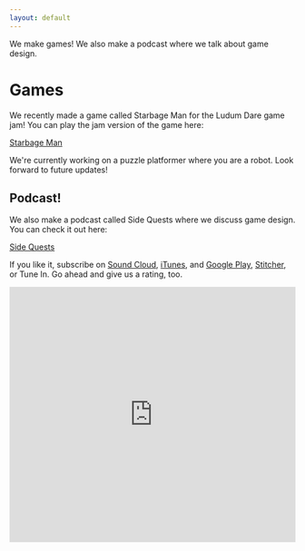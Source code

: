 ```yaml
---
layout: default
---
```


We make games!  We also make a podcast where we talk about game design.

# [](#header-1)Games
We recently made a game called Starbage Man for the Ludum Dare game jam!  You can play the jam version of the game here:

[Starbage Man](http://www.partsandcrafts.org/starbageman/)

We're currently working on a puzzle platformer where you are a robot.  Look forward to future updates!

## [](#header-2)Podcast!

We also make a podcast called Side Quests where we discuss game design.  You can check it out here:

[Side Quests](http://sidequestspodcast.com/)

If you like it, subscribe on [Sound Cloud](https://soundcloud.com/user-433639808/sets), [iTunes](https://itunes.apple.com/us/podcast/sidequests/id1273000966?mt=2), and [Google Play](https://play.google.com/music/listen?u=0#/ps/Ifjxoqufwcrxwceaxdtjrnvhoaq), [Stitcher](https://www.stitcher.com/podcast/side-quests), or Tune In.  Go ahead and give us a rating, too.

<iframe width="100%" height="450" scrolling="no" frameborder="no" allow="autoplay" src="https://w.soundcloud.com/player/?url=https%3A//api.soundcloud.com/playlists/430634813&amp;color=%23ff5500&amp;auto_play=false&amp;hide_related=false&amp;show_comments=true&amp;show_user=true&amp;show_reposts=false&amp;show_teaser=true"></iframe>

